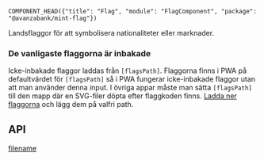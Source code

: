 `COMPONENT_HEAD({"title": "Flag", "module": "FlagComponent", "package": "@avanzabank/mint-flag"})`



Landsflaggor för att symbolisera nationaliteter eller marknader.

<div class="component-example-container" data-example-path="/mint/flag/#/dj"></div>

### De vanligaste flaggorna är inbakade

Icke-inbakade flaggor laddas från `[flagsPath]`. Flaggorna finns i PWA på defaultvärdet för `[flagsPath]` så i PWA fungerar icke-inbakade flaggor utan att man använder denna input.
I övriga appar måste man sätta `[flagsPath]` till den mapp där en SVG-filer döpta efter flaggkoden finns. [Ladda ner flaggorna](http://mint.avanza.se/_media/flags.zip) och lägg dem på valfri path.

<div class="component-example-container" data-example-path="/mint/flag/#/basic"></div>


## API
<div class="component-example-container" data-example-path="/mint/flag/#/api"></div>



[filename](includes/_componentFooter.md ':include')
